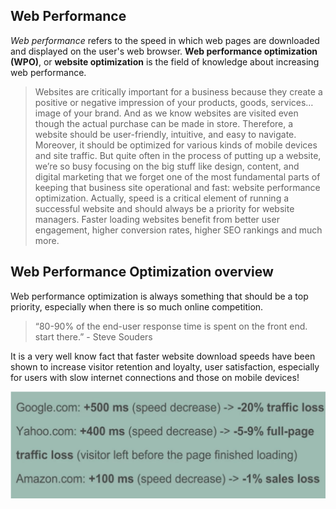 ## Web Performance

*Web performance* refers to the speed in which web pages are downloaded and displayed on the user's web browser. **Web performance optimization (WPO)**, or **website optimization** is the field of knowledge about increasing web performance.

> Websites are critically important for a business because they create a positive or negative impression of your products, goods, services…image of your brand. And as we know websites are visited even though the actual purchase can be made in store. Therefore, a website should be user-friendly, intuitive, and easy to navigate. Moreover, it should be optimized for various kinds of mobile devices and site traffic. But quite often in the process of putting up a website, we’re so busy focusing on the big stuff like design, content, and digital marketing that we forget one of the most fundamental parts of keeping that business site operational and fast: website performance optimization. Actually, speed is a critical element of running a successful website and should always be a priority for website managers. Faster loading websites benefit from better user engagement, higher conversion rates, higher SEO rankings and much more.    

  
##  Web Performance Optimization overview


Web performance optimization is always something that should be a top priority, especially when there is so much online competition.   
  > “80-90% of the end-user response time is spent on the front end. start there.” - Steve Souders 

It is a very well know fact that faster website download speeds have been shown to increase visitor retention and loyalty, user satisfaction, especially for users with slow internet connections and those on mobile devices!  


![test](assets/why-performance.png)


 